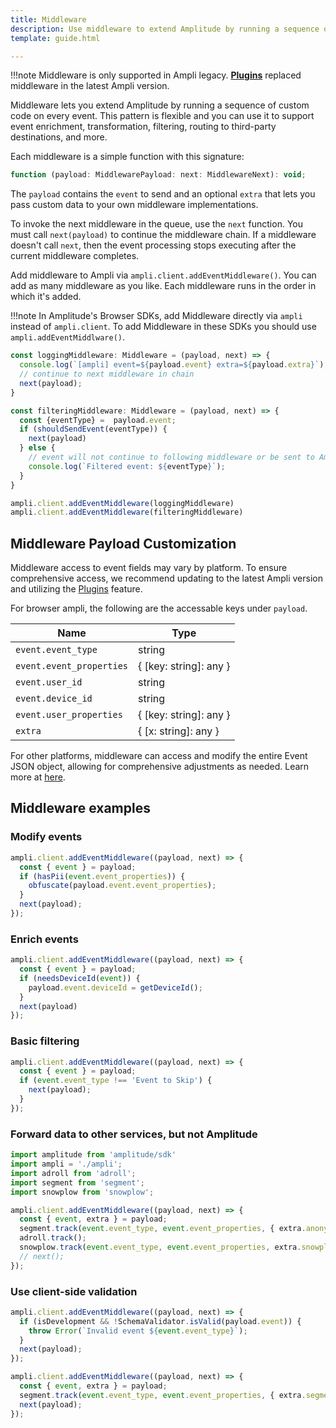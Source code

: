 ```yaml
---
title: Middleware
description: Use middleware to extend Amplitude by running a sequence of custom code on every event. This pattern is flexible and you can use it to support event enrichment, transformation, filtering, routing to third-party destinations, and more.
template: guide.html

---
```


!!!note
    Middleware is only supported in Ampli legacy. **[Plugins](../plugin/)** replaced middleware in the latest Ampli version.

Middleware lets you extend Amplitude by running a sequence of custom code on every event.
 This pattern is flexible and you can use it to support event enrichment, transformation, filtering, routing to third-party destinations, and more.

Each middleware is a simple function with this signature:

```js
function (payload: MiddlewarePayload: next: MiddlewareNext): void;
```

The `payload` contains the `event` to send and an optional `extra` that lets you pass custom data to your own middleware implementations.

To invoke the next middleware in the queue, use the `next` function.
 You must call `next(payload)` to continue the middleware chain. If a middleware doesn't call `next`, then the event processing stops executing after the current middleware completes.

Add middleware to Ampli via `ampli.client.addEventMiddleware()`. You can add as many middleware as you like. Each middleware runs in the order in which it's added.

!!!note
    In Amplitude's Browser SDKs, add Middleware directly via `ampli` instead of `ampli.client`. To add Middleware in these
    SDKs you should use `ampli.addEventMiddlware()`.

```js
const loggingMiddleware: Middleware = (payload, next) => {
  console.log(`[ampli] event=${payload.event} extra=${payload.extra}`);
  // continue to next middleware in chain
  next(payload);
}

const filteringMiddleware: Middleware = (payload, next) => {
  const {eventType} =  payload.event;
  if (shouldSendEvent(eventType)) {
    next(payload)
  } else {
    // event will not continue to following middleware or be sent to Amplitude
    console.log(`Filtered event: ${eventType}`);
  }
}

ampli.client.addEventMiddleware(loggingMiddleware)
ampli.client.addEventMiddleware(filteringMiddleware)
```

## Middleware Payload Customization

Middleware access to event fields may vary by platform. To ensure comprehensive access, we recommend updating to the latest Ampli version and utilizing the [Plugins](../plugin) feature.

For browser ampli, the following are the accessable keys under `payload`.

|<div class="med-column">Name</div>|Type|
| - | - |
| `event.event_type` | string |
| `event.event_properties` | { [key: string]: any } |
| `event.user_id` | string |
| `event.device_id` | string |
| `event.user_properties` | { [key: string]: any } |
| `extra` | { [x: string]: any } |

For other platforms, middleware can access and modify the entire Event JSON object, allowing for comprehensive adjustments as needed. Learn more at [here](../../../analytics/apis/http-v2-api/#keys-for-the-event-argument).

## Middleware examples

### Modify events

```js
ampli.client.addEventMiddleware((payload, next) => {
  const { event } = payload;
  if (hasPii(event.event_properties)) {
    obfuscate(payload.event.event_properties);
  }
  next(payload);
});
```

### Enrich events

```js
ampli.client.addEventMiddleware((payload, next) => {
  const { event } = payload;
  if (needsDeviceId(event)) {
    payload.event.deviceId = getDeviceId();
  }
  next(payload)
});
```

### Basic filtering

```js
ampli.client.addEventMiddleware((payload, next) => {
  const { event } = payload;
  if (event.event_type !== 'Event to Skip') {
    next(payload);
  }
});
```

### Forward data to other services, but not Amplitude

```js
import amplitude from 'amplitude/sdk'
import ampli = './ampli';
import adroll from 'adroll';
import segment from 'segment';
import snowplow from 'snowplow';

ampli.client.addEventMiddleware((payload, next) => {
  const { event, extra } = payload;
  segment.track(event.event_type, event.event_properties, { extra.anonymousId })
  adroll.track();
  snowplow.track(event.event_type, event.event_properties, extra.snowplow.context);
  // next();
});
```

### Use client-side validation

```js
ampli.client.addEventMiddleware((payload, next) => {
  if (isDevelopment && !SchemaValidator.isValid(payload.event)) {
    throw Error(`Invalid event ${event.event_type}`);
  }
  next(payload);
});

ampli.client.addEventMiddleware((payload, next) => {
  const { event, extra } = payload;
  segment.track(event.event_type, event.event_properties, { extra.segment.anonymousId })
  next(payload);
});
```
